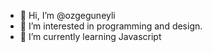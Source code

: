 - 👋 Hi, I’m @ozgeguneyli
- 👀 I’m interested in programming and design.
- 🌱 I’m currently learning Javascript

<!---
ozgeguneyli/ozgeguneyli is a ✨ special ✨ repository because its `README.md` (this file) appears on your GitHub profile.
You can click the Preview link to take a look at your changes.
--->
